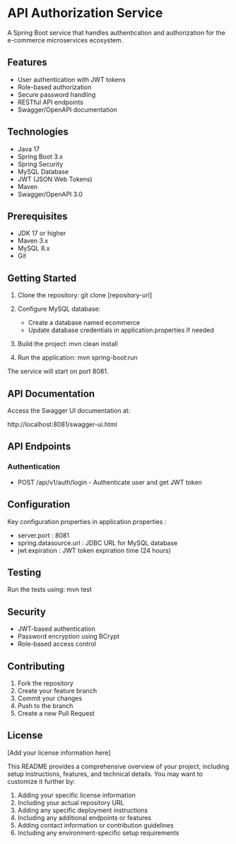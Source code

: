 # API Authorization Service

A Spring Boot service that handles authentication and authorization for the e-commerce microservices ecosystem.

## Features

- User authentication with JWT tokens
- Role-based authorization
- Secure password handling
- RESTful API endpoints
- Swagger/OpenAPI documentation

## Technologies

- Java 17
- Spring Boot 3.x
- Spring Security
- MySQL Database
- JWT (JSON Web Tokens)
- Maven
- Swagger/OpenAPI 3.0

## Prerequisites

- JDK 17 or higher
- Maven 3.x
- MySQL 8.x
- Git

## Getting Started

1. Clone the repository:
git clone [repository-url]

2. Configure MySQL database:
   
   - Create a database named ecommerce
   - Update database credentials in application.properties if needed
3. Build the project:
mvn clean install

4. Run the application:
mvn spring-boot:run

The service will start on port 8081.

## API Documentation
Access the Swagger UI documentation at:

http://localhost:8081/swagger-ui.html

## API Endpoints
### Authentication
- POST /api/v1/auth/login - Authenticate user and get JWT token
## Configuration
Key configuration properties in application.properties :

- server.port : 8081
- spring.datasource.url : JDBC URL for MySQL database
- jwt.expiration : JWT token expiration time (24 hours)
## Testing
Run the tests using:
mvn test

## Security
- JWT-based authentication
- Password encryption using BCrypt
- Role-based access control
## Contributing
1. Fork the repository
2. Create your feature branch
3. Commit your changes
4. Push to the branch
5. Create a new Pull Request
## License
[Add your license information here]

This README provides a comprehensive overview of your project, including setup instructions, features, and technical details. You may want to customize it further by:

1. Adding your specific license information
2. Including your actual repository URL
3. Adding any specific deployment instructions
4. Including any additional endpoints or features
5. Adding contact information or contribution guidelines
6. Including any environment-specific setup requirements